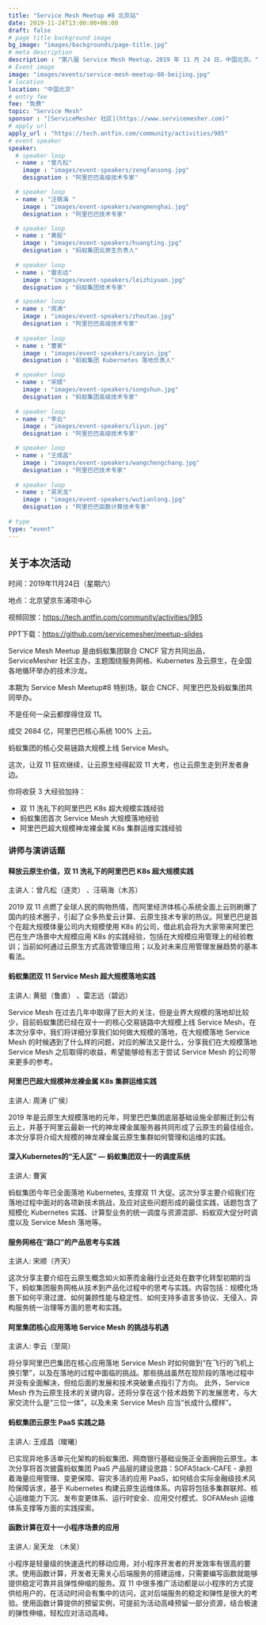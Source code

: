 ```yaml
---
title: "Service Mesh Meetup #8 北京站"
date: 2019-11-24T13:00:00+08:00
draft: false
# page title background image
bg_image: "images/backgrounds/page-title.jpg"
# meta description
description : "第八届 Service Mesh Meetup，2019 年 11 月 24 日，中国北京。"
# Event image
image: "images/events/service-mesh-meetup-08-beijing.jpg"
# location
location: "中国北京"
# entry fee
fee: "免费"
topic: "Service Mesh"
sponsor : "[ServiceMesher 社区](https://www.servicemesher.com)"
# apply url
apply_url : "https://tech.antfin.com/community/activities/985"
# event speaker
speaker:
  # speaker loop
  - name : "曾凡松"
    image : "images/event-speakers/zengfansong.jpg"
    designation : "阿里巴巴高级技术专家"

  # speaker loop
  - name : "汪萌海 "
    image : "images/event-speakers/wangmenghai.jpg"
    designation : "阿里巴巴技术专家"

  # speaker loop
  - name : "黄挺"
    image : "images/event-speakers/huangting.jpg"
    designation : "蚂蚁集团云原生负责人"
    
  # speaker loop
  - name : "雷志远"
    image : "images/event-speakers/leizhiyuan.jpg"
    designation : "蚂蚁集团技术专家"

  # speaker loop
  - name : "周涛"
    image : "images/event-speakers/zhoutao.jpg"
    designation : "阿里巴巴高级技术专家"
    
  # speaker loop
  - name : "曹寅"
    image : "images/event-speakers/caoyin.jpg"
    designation : "蚂蚁集团 Kubernetes 落地负责人"

  # speaker loop
  - name : "宋顺"
    image : "images/event-speakers/songshun.jpg"
    designation : "蚂蚁集团高级技术专家"
    
  # speaker loop
  - name : "李云"
    image : "images/event-speakers/liyun.jpg"
    designation : "阿里巴巴高级技术专家"

  # speaker loop
  - name : "王成昌"
    image : "images/event-speakers/wangchengchang.jpg"
    designation : "阿里巴巴技术专家"
    
  # speaker loop
  - name : "吴天龙"
    image : "images/event-speakers/wutianlong.jpg"
    designation : "阿里巴巴函数计算技术专家"
    
# type
type: "event"
---
```


## 关于本次活动

时间：2019年11月24日（星期六）

地点：北京望京东浦项中心

视频回放：https://tech.antfin.com/community/activities/985

PPT下载：https://github.com/servicemesher/meetup-slides

Service Mesh Meetup 是由蚂蚁集团联合 CNCF 官方共同出品，ServiceMesher 社区主办，主题围绕服务网格、Kubernetes 及云原生，在全国各地循环举办的技术沙龙。

本期为 Service Mesh Meetup#8 特别场，联合 CNCF、阿里巴巴及蚂蚁集团共同举办。

不是任何一朵云都撑得住双 11。

成交 2684 亿，阿里巴巴核心系统 100% 上云。

蚂蚁集团的核心交易链路大规模上线 Service Mesh。

这次，让双 11 狂欢继续，让云原生经得起双 11 大考，也让云原生走到开发者身边。

你将收获 3 大经验加持：

- 双 11 洗礼下的阿里巴巴 K8s 超大规模实践经验
- 蚂蚁集团首次 Service Mesh 大规模落地经验
- 阿里巴巴超大规模神龙裸金属 K8s 集群运维实践经验

### 讲师与演讲话题

#### 释放云原生价值，双 11 洗礼下的阿里巴巴 K8s 超大规模实践

主讲人：曾凡松（逐灵） 、汪萌海（木苏） 

2019 双 11 点燃了全球人民的购物热情，而阿里经济体核心系统全面上云则刷爆了国内的技术圈子，引起了众多热爱云计算、云原生技术专家的热议。阿里巴巴是首个在超大规模体量公司内大规模使用 K8s 的公司，借此机会将为大家带来阿里巴巴在生产场景中大规模应用 K8s 的实践经验，包括在大规模应用管理上的经验教训；当前如何通过云原生方式高效管理应用；以及对未来应用管理发展趋势的基本看法。

#### 蚂蚁集团双 11 Service Mesh 超大规模落地实践

主讲人: 黄挺（鲁直） 、雷志远（碧远） 

Service Mesh 在过去几年中取得了巨大的关注，但是业界大规模的落地却比较少，目前蚂蚁集团已经在双十一的核心交易链路中大规模上线 Service Mesh，在本次分享中，我们将详细分享我们如何做大规模的落地，在大规模落地 Service Mesh 的时候遇到了什么样的问题，对应的解法又是什么，分享我们在大规模落地 Service Mesh 之后取得的收益，希望能够给有志于尝试 Service Mesh 的公司带来更多的参考。

#### 阿里巴巴超大规模神龙裸金属 K8s 集群运维实践

主讲人: 周涛 (广侯） 

2019 年是云原生大规模落地的元年，阿里巴巴集团底层基础设施全部搬迁到公有云上，并基于阿里云最新一代的神龙裸金属服务器共同形成了云原生的最佳组合。本次分享将介绍大规模的神龙裸金属云原生集群如何管理和运维的实践。

#### 深入Kubernetes的“无人区” — 蚂蚁集团双十一的调度系统

主讲人: 曹寅 

蚂蚁集团今年已全面落地 Kubernetes, 支撑双 11 大促。这次分享主要介绍我们在落地过程中面对的各项新技术挑战，及应对这些问题形成的最佳实践，话题包含了规模化 Kubernetes 实践、计算型业务的统一调度与资源混部、蚂蚁双大促分时调度以及 Service Mesh 落地等。

#### 服务网格在“路口”的产品思考与实践

主讲人: 宋顺（齐天） 

这次分享主要介绍在云原生概念如火如荼而金融行业还处在数字化转型初期的当下，蚂蚁集团服务网格从技术到产品化过程中的思考与实践。内容包括：规模化场景下如何平滑过渡、如何兼顾性能与稳定性、如何支持多语言多协议、无侵入、异构服务统一治理等方面的思考和实践。

#### 阿里集团核心应用落地 Service Mesh 的挑战与机遇

主讲人: 李云（至简） 

将分享阿里巴巴集团在核心应用落地 Service Mesh 时如何做到“在飞行的飞机上换引擎”，以及在落地的过程中面临的挑战。那些挑战虽然在现阶段的落地过程中并没有全面解决，但给后面的发展和技术突破重点指引了方向。 此外，Service Mesh 作为云原生技术的关键内容，还将分享在这个技术趋势下的发展思考，与大家交流什么是“三位一体”，以及未来 Service Mesh 应当“长成什么模样”。

####  蚂蚁集团云原生 PaaS 实践之路

主讲人: 王成昌（晙曦） 

已实现异地多活单元化架构的蚂蚁集团、网商银行基础设施正全面拥抱云原生。本次分享将首次披露蚂蚁集团 PaaS 产品层的建设思路：SOFAStack-CAFE - 承担着海量应用管理、变更保障、容灾多活的应用 PaaS，如何结合实际金融级技术风险保障诉求，基于 Kubernetes 构建云原生运维体系。内容将包括多集群联邦、核心运维能力下沉、发布变更体系、运行时安全、应用交付模式、SOFAMesh 运维体系支撑等方面的实践探索。

#### 函数计算在双十一小程序场景的应用

主讲人: 吴天龙 （木吴） 

小程序是轻量级的快速迭代的移动应用，对小程序开发者的开发效率有很高的要求。使用函数计算，开发者无需关心后端服务的搭建运维，只需要编写函数就能够提供稳定可靠并且弹性伸缩的服务。双 11 中很多推广活动都是以小程序的方式提供给用户的，在活动时间会有集中的访问，这对后端服务的稳定和弹性是很大的考验。使用函数计算提供的预留实例，可提前为活动高峰预留一部分资源，结合极速的弹性伸缩，轻松应对活动高峰。

